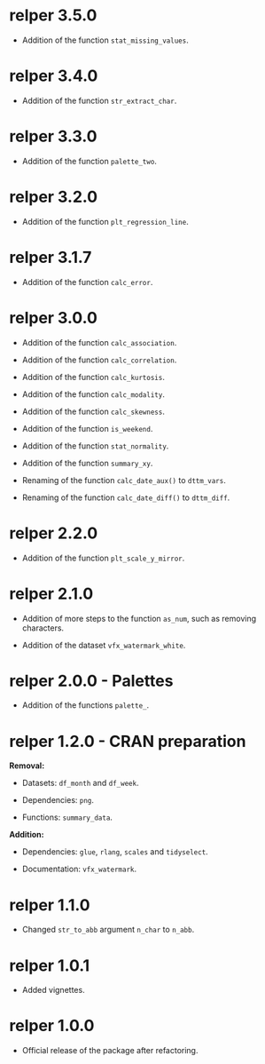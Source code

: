 # relper 3.5.0

* Addition of the function `stat_missing_values`.

# relper 3.4.0

* Addition of the function `str_extract_char`.

# relper 3.3.0

* Addition of the function `palette_two`.

# relper 3.2.0

* Addition of the function `plt_regression_line`.

# relper 3.1.7

* Addition of the function `calc_error`.

# relper 3.0.0

* Addition of the function `calc_association`.

* Addition of the function `calc_correlation`.

* Addition of the function `calc_kurtosis`.

* Addition of the function `calc_modality`.

* Addition of the function `calc_skewness`.

* Addition of the function `is_weekend`.

* Addition of the function `stat_normality`.

* Addition of the function `summary_xy`.

* Renaming of the function `calc_date_aux()` to `dttm_vars`.

* Renaming of the function `calc_date_diff()` to `dttm_diff`.

# relper 2.2.0

* Addition of the function `plt_scale_y_mirror`.

# relper 2.1.0

* Addition of more steps to the function `as_num`, such as removing characters.

* Addition of the dataset `vfx_watermark_white`.

# relper 2.0.0 - Palettes

* Addition of the functions `palette_`.

# relper 1.2.0 - CRAN preparation

**Removal:** 

* Datasets: `df_month` and `df_week`.

* Dependencies: `png`.

* Functions: `summary_data`.

**Addition:**

* Dependencies: `glue`, `rlang`, `scales` and `tidyselect`.

* Documentation: `vfx_watermark`.

# relper 1.1.0

* Changed `str_to_abb` argument `n_char` to `n_abb`.

# relper 1.0.1

* Added vignettes.

# relper 1.0.0

* Official release of the package after refactoring.
